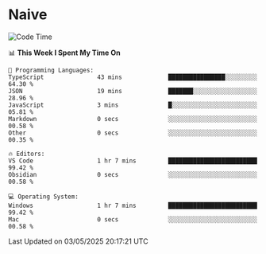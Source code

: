 # Naive
<!-- ## 日拱一卒，功不唐捐 -->
<!-- [![GitHub Streak](https://streak-stats.demolab.com/?user=XiaoXKKK)](https://git.io/streak-stats) -->
<!--START_SECTION:waka-->
![Code Time](http://img.shields.io/badge/Code%20Time-371%20hrs%2022%20mins-blue)

📊 **This Week I Spent My Time On** 

```text
💬 Programming Languages: 
TypeScript               43 mins             ████████████████░░░░░░░░░   64.30 % 
JSON                     19 mins             ███████░░░░░░░░░░░░░░░░░░   28.96 % 
JavaScript               3 mins              █░░░░░░░░░░░░░░░░░░░░░░░░   05.81 % 
Markdown                 0 secs              ░░░░░░░░░░░░░░░░░░░░░░░░░   00.58 % 
Other                    0 secs              ░░░░░░░░░░░░░░░░░░░░░░░░░   00.35 % 

🔥 Editors: 
VS Code                  1 hr 7 mins         █████████████████████████   99.42 % 
Obsidian                 0 secs              ░░░░░░░░░░░░░░░░░░░░░░░░░   00.58 % 

💻 Operating System: 
Windows                  1 hr 7 mins         █████████████████████████   99.42 % 
Mac                      0 secs              ░░░░░░░░░░░░░░░░░░░░░░░░░   00.58 % 
```


 Last Updated on 03/05/2025 20:17:21 UTC
<!--END_SECTION:waka-->
